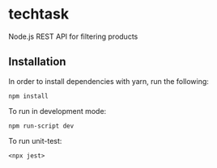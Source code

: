 # techtask
Node.js REST API for filtering products

## Installation

In order to install dependencies with yarn, run the following:

```
npm install
```

To run in development mode:

```
npm run-script dev
```

To run unit-test:

```
<npx jest>
```

